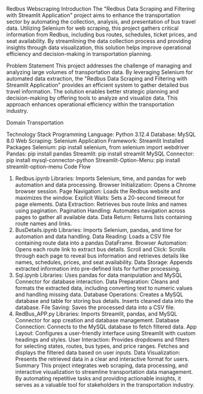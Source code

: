 Redbus Webscraping
Introduction
The "Redbus Data Scraping and Filtering with Streamlit Application" project aims to enhance the transportation sector by automating the collection, analysis, and presentation of bus travel data. Utilizing Selenium for web scraping, this project gathers critical information from Redbus, including bus routes, schedules, ticket prices, and seat availability. By streamlining the data collection process and providing insights through data visualization, this solution helps improve operational efficiency and decision-making in transportation planning.

Problem Statement
This project addresses the challenge of managing and analyzing large volumes of transportation data. By leveraging Selenium for automated data extraction, the "Redbus Data Scraping and Filtering with Streamlit Application" provides an efficient system to gather detailed bus travel information. The solution enables better strategic planning and decision-making by offering tools to analyze and visualize data. This approach enhances operational efficiency within the transportation industry.

Domain
Transportation

Technology Stack
Programming Language: Python 3.12.4
Database: MySQL 8.0
Web Scraping: Selenium
Application Framework: Streamlit
Installed Packages
Selenium: pip install selenium, from selenium import webdriver
Pandas: pip install pandas
Streamlit: pip install streamlit
MySQL Connector: pip install mysql-connector-python
Streamlit-Option-Menu: pip install streamlit-option-menu
Code Flow
1. Redbus.ipynb
Libraries: Imports Selenium, time, and pandas for web automation and data processing.
Browser Initialization: Opens a Chrome browser session.
Page Navigation: Loads the Redbus website and maximizes the window.
Explicit Waits: Sets a 20-second timeout for page elements.
Data Extraction: Retrieves bus route links and names using pagination.
Pagination Handling: Automates navigation across pages to gather all available data.
Data Return: Returns lists containing route names and links.
2. BusDetails.ipynb
Libraries: Imports Selenium, pandas, and time for automation and data handling.
Data Reading: Loads a CSV file containing route data into a pandas DataFrame.
Browser Automation: Opens each route link to extract bus details.
Scroll and Click: Scrolls through each page to reveal bus information and retrieves details like names, schedules, prices, and seat availability.
Data Storage: Appends extracted information into pre-defined lists for further processing.
3. Sql.ipynb
Libraries: Uses pandas for data manipulation and MySQL Connector for database interaction.
Data Preparation: Cleans and formats the extracted data, including converting text to numeric values and handling missing data.
Database Operations:
Creates a MySQL database and table for storing bus details.
Inserts cleaned data into the database.
File Saving: Saves the processed data into a CSV file.
4. RedBus_APP.py
Libraries: Imports Streamlit, pandas, and MySQL Connector for app creation and database management.
Database Connection: Connects to the MySQL database to fetch filtered data.
App Layout: Configures a user-friendly interface using Streamlit with custom headings and styles.
User Interaction:
Provides dropdowns and filters for selecting states, routes, bus types, and price ranges.
Fetches and displays the filtered data based on user inputs.
Data Visualization: Presents the retrieved data in a clear and interactive format for users.
Summary
This project integrates web scraping, data processing, and interactive visualization to streamline transportation data management. By automating repetitive tasks and providing actionable insights, it serves as a valuable tool for stakeholders in the transportation industry.
